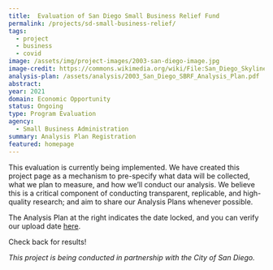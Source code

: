 ```yaml
---
title:  Evaluation of San Diego Small Business Relief Fund
permalink: /projects/sd-small-business-relief/
tags: 
  - project  
  - business
  - covid
image: /assets/img/project-images/2003-san-diego-image.jpg
image-credit: https://commons.wikimedia.org/wiki/File:San_Diego_Skyline_at_Dawn.jpg
analysis-plan: /assets/analysis/2003_San_Diego_SBRF_Analysis_Plan.pdf
abstract:  
year: 2021
domain: Economic Opportunity
status: Ongoing
type: Program Evaluation
agency: 
  - Small Business Administration
summary: Analysis Plan Registration
featured: homepage
---
```


This evaluation is currently being implemented. We have created this project page as a mechanism to pre-specify what data will be collected, what we plan to measure, and how we’ll conduct our analysis. We believe this is a critical component of conducting transparent, replicable, and high-quality research; and aim to share our Analysis Plans whenever possible.

The Analysis Plan at the right indicates the date locked, and you can verify our upload date <a href="https://github.com/gsa-oes/office-of-evaluation-sciences/commits/master/assets/analysis/2003_San_Diego_SBRF_Analysis_Plan.pdf">here</a>. 

Check back for results!

*This project is being conducted in partnership with the City of San Diego.*

